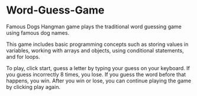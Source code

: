 # Word-Guess-Game

Famous Dogs Hangman game plays the traditional word guessing game using famous dog names. 

This game includes basic programming concepts such as storing values in variables, working with arrays and objects, using conditional statements, and for loops. 

To play, click start, guess a letter by typing your guess on your keyboard. If you guess incorrectly 8 times, you lose. If you guess the word before that happens, you win. After you win or lose, you can continue playing the game by clicking play again.


